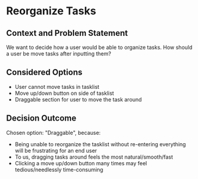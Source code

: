 # Reorganize Tasks

## Context and Problem Statement

We want to decide how a user would be able to organize tasks.
How should a user be move tasks after inputting them?

## Considered Options

* User cannot move tasks in tasklist
* Move up/down button on side of tasklist
* Draggable section for user to move the task around

## Decision Outcome

Chosen option: "Draggable", because:
- Being unable to reorganize the tasklist without re-entering everything will be frustrating for an end user
- To us, dragging tasks around feels the most natural/smooth/fast
- Clicking a move up/down button many times may feel tedious/needlessly time-consuming
